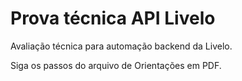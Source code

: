 # Prova técnica API Livelo

Avaliação técnica para automação backend da Livelo.

Siga os passos do arquivo de Orientações em PDF.
